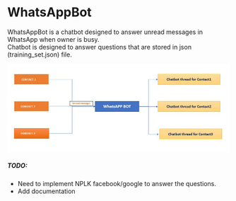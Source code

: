 # WhatsAppBot
WhatsAppBot is a chatbot designed to answer unread messages in WhatsApp when owner is busy. <br />
Chatbot is designed to answer questions that are stored in json (training_set.json) file.


![WhatsApp desgin](WhatsappDesign.JPG)

##### TODO: 
- Need to implement NPLK facebook/google to answer the questions.
- Add documentation
